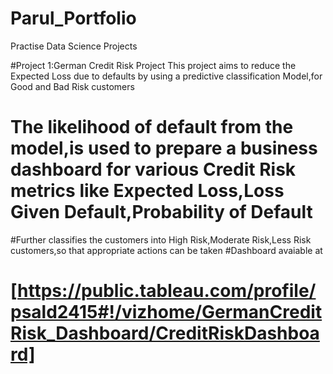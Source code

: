 # Parul_Portfolio
Practise Data Science Projects

#Project 1:German Credit Risk Project This project aims to reduce the Expected Loss due to defaults by using a predictive classification Model,for Good and Bad Risk customers
# The likelihood of default from the model,is used to prepare a business dashboard for various Credit Risk metrics like Expected Loss,Loss Given Default,Probability of Default
#Further classifies the customers into High Risk,Moderate Risk,Less Risk customers,so that appropriate actions can be taken
#Dashboard avaiable at
# [https://public.tableau.com/profile/psald2415#!/vizhome/GermanCreditRisk_Dashboard/CreditRiskDashboard]
